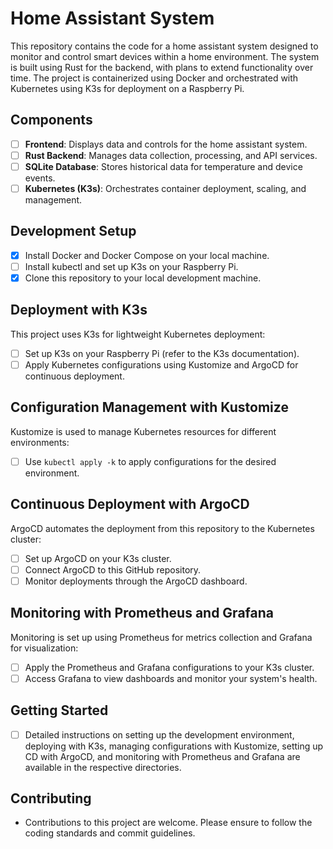 # Home Assistant System

This repository contains the code for a home assistant system designed to monitor and control smart devices within a home environment. The system is built using Rust for the backend, with plans to extend functionality over time. The project is containerized using Docker and orchestrated with Kubernetes using K3s for deployment on a Raspberry Pi.

## Components

- [ ] **Frontend**: Displays data and controls for the home assistant system.
- [ ] **Rust Backend**: Manages data collection, processing, and API services.
- [ ] **SQLite Database**: Stores historical data for temperature and device events.
- [ ] **Kubernetes (K3s)**: Orchestrates container deployment, scaling, and management.

## Development Setup

- [x] Install Docker and Docker Compose on your local machine.
- [ ] Install kubectl and set up K3s on your Raspberry Pi.
- [x] Clone this repository to your local development machine.

## Deployment with K3s

This project uses K3s for lightweight Kubernetes deployment:

- [ ] Set up K3s on your Raspberry Pi (refer to the K3s documentation).
- [ ] Apply Kubernetes configurations using Kustomize and ArgoCD for continuous deployment.

## Configuration Management with Kustomize

Kustomize is used to manage Kubernetes resources for different environments:

- [ ] Use `kubectl apply -k` to apply configurations for the desired environment.

## Continuous Deployment with ArgoCD

ArgoCD automates the deployment from this repository to the Kubernetes cluster:

- [ ] Set up ArgoCD on your K3s cluster.
- [ ] Connect ArgoCD to this GitHub repository.
- [ ] Monitor deployments through the ArgoCD dashboard.

## Monitoring with Prometheus and Grafana

Monitoring is set up using Prometheus for metrics collection and Grafana for visualization:

- [ ] Apply the Prometheus and Grafana configurations to your K3s cluster.
- [ ] Access Grafana to view dashboards and monitor your system's health.

## Getting Started

- [ ] Detailed instructions on setting up the development environment, deploying with K3s, managing configurations with Kustomize, setting up CD with ArgoCD, and monitoring with Prometheus and Grafana are available in the respective directories.

## Contributing

- Contributions to this project are welcome. Please ensure to follow the coding standards and commit guidelines.